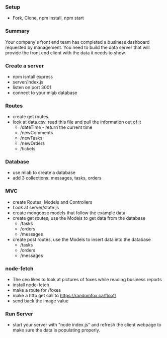 ### Setup
*  Fork, Clone, npm install, npm start


### Summary
Your company's front end team has completed a business dashboard requested by management. You need to build the data server that will provide the front end client with the data it needs to show.

### Create a server
*  npm isntall express
*  server/index.js
*  listen on port 3001
*  connect to your mlab database

### Routes
* create get routes.
* look at data.csv. read this file and pull the information out of it
  *  /dateTime - return the current time
  *  /newComments
  *  /newTasks
  *  /newOrders
  *  /tickets

### Database
*  use mlab to create a database
*  add 3 collections: messages, tasks, orders


### MVC
* create Routes, Models and Controllers
* Look at server/state.js
* create mongoose models that follow the example data
* create get routes, use the Models to get data from the database
  * /tasks
  * /orders
  * /messages
* create post routes, use the Models to insert data into the database
  * /tasks 
  * /orders
  * /messages 


### node-fetch
* The ceo likes to look at pictures of foxes while reading business reports
* install node-fetch
* make a route for /foxes
* make a http get call to https://randomfox.ca/floof/
* send back the image value


### Run Server
* start your server with "node index.js" and refresh the client webpage to make sure the data is populating properly. 





